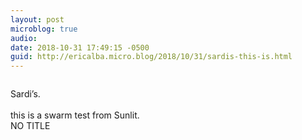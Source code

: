 ```yaml
---
layout: post
microblog: true
audio: 
date: 2018-10-31 17:49:15 -0500
guid: http://ericalba.micro.blog/2018/10/31/sardis-this-is.html
---
```

<a href="http://micro.ericalba.com/uploads/2018/2425663bfa.jpg"><img src="http://micro.ericalba.com/uploads/2018/2425663bfa.jpg" width="0" height="0" style="height: auto;" class="sunlit_image" /></a>

Sardi’s.<br /><br />this is a swarm test from Sunlit. <br />NO TITLE 

